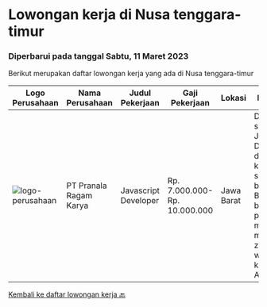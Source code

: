 
  # Lowongan kerja di Nusa tenggara-timur

  ### Diperbarui pada tanggal Sabtu, 11 Maret 2023

  Berikut merupakan daftar lowongan kerja yang ada di Nusa tenggara-timur

  |Logo Perusahaan | Nama Perusahaan | Judul Pekerjaan | Gaji Pekerjaan | Lokasi | Deskripsi | Tanggal diunggah | Pranala |
  | -------------- | --------------- | --------------- | --------- | --------- | -------------- | ------- | ----------- |
  |![logo-perusahaan](https://image-service-cdn.seek.com.au/96868915a712bdce9a839af10d064420ae49947f/ee4dce1061f3f616224767ad58cb2fc751b8d2dc)|PT Pranala Ragam Karya|Javascript Developer|Rp. 7.000.000-Rp. 10.000.000|Jawa Barat|Dibutuhkan segera Javascript Developer dengan kriteria sebagai berikut: Bisa bekerja pada jam malam mengikuti zona waktu klien kami di Amerika....|Selasa, 21 Februari 2023|https://www.jobstreet.co.id/id/job/javascript-developer-4233169?token=0~49c93506-ee9d-4b2b-9575-4eb86e7aef3c&sectionRank=1&jobId=jobstreet-id-job-4233169|


  [Kembali ke daftar lowongan kerja 🔙](../README.md#daftar-lowongan-kerja)
  